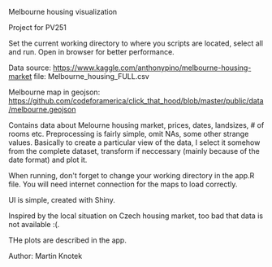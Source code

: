 Melbourne housing visualization

Project for PV251

Set the current working directory to where you scripts are located,
select all and run. Open in browser for better performance.

Data source:
https://www.kaggle.com/anthonypino/melbourne-housing-market
file: Melbourne_housing_FULL.csv

Melbourne map in geojson:
https://github.com/codeforamerica/click_that_hood/blob/master/public/data/melbourne.geojson

Contains data about Melourne housing market, prices, dates, landsizes, # of rooms etc.
Preprocessing is fairly simple, omit NAs, some other strange values.
Basically to create a particular view of the data, I select it somehow from the complete dataset, transform if neccessary (mainly because of the date format) and plot it.

When running, don't forget to change your working directory in the app.R file.
You will need internet connection for the maps to load correctly.

UI is simple, created with Shiny.

Inspired by the local situation on Czech housing market, too bad that data is not available :(.

THe plots are described in the app.

Author: Martin Knotek
